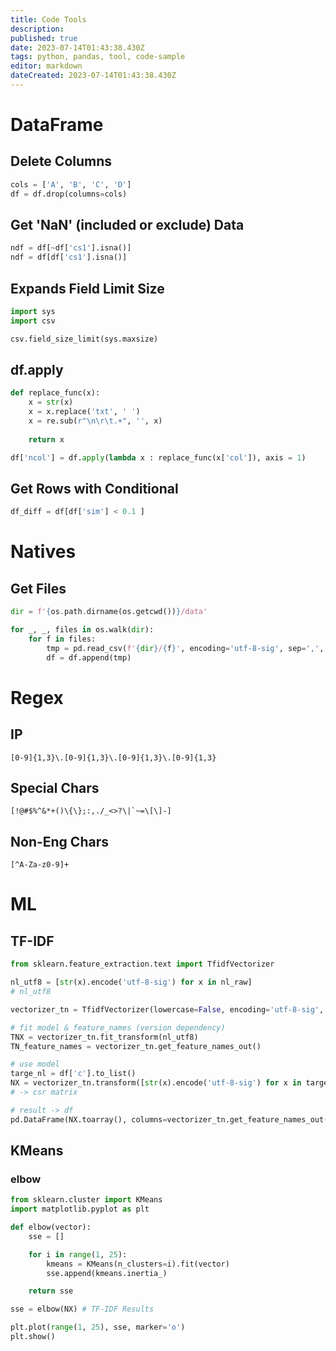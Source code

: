 ```yaml
---
title: Code Tools
description: 
published: true
date: 2023-07-14T01:43:38.430Z
tags: python, pandas, tool, code-sample
editor: markdown
dateCreated: 2023-07-14T01:43:38.430Z
---
```


# DataFrame
## Delete Columns
```python
cols = ['A', 'B', 'C', 'D']
df = df.drop(columns=cols)
```

## Get 'NaN' (included or exclude) Data
````python
ndf = df[~df['cs1'].isna()]
ndf = df[df['cs1'].isna()]
````

## Expands Field Limit Size
````python
import sys
import csv

csv.field_size_limit(sys.maxsize)
````

## df.apply
````python
def replace_func(x):
    x = str(x)
    x = x.replace('txt', ' ')
    x = re.sub(r"\n\r\t.+", '', x)
    
    return x

df['ncol'] = df.apply(lambda x : replace_func(x['col']), axis = 1)
````

## Get Rows with Conditional
```python
df_diff = df[df['sim'] < 0.1 ]
```



# Natives
## Get Files
````python
dir = f'{os.path.dirname(os.getcwd())}/data'

for _, _, files in os.walk(dir):
    for f in files:
        tmp = pd.read_csv(f'{dir}/{f}', encoding='utf-8-sig', sep=',', engine='python')
        df = df.append(tmp)
````

# Regex
## IP
````regex
[0-9]{1,3}\.[0-9]{1,3}\.[0-9]{1,3}\.[0-9]{1,3}
````

## Special Chars
````regex
[!@#$%^&*+()\{\};:,./_<>?\|`~=\[\]-]
````

## Non-Eng Chars
````regex
[^A-Za-z0-9]+
````

# ML
## TF-IDF
```python
from sklearn.feature_extraction.text import TfidfVectorizer

nl_utf8 = [str(x).encode('utf-8-sig') for x in nl_raw]
# nl_utf8

vectorizer_tn = TfidfVectorizer(lowercase=False, encoding='utf-8-sig', min_df=0.0001, max_df=0.9999) # token_pattern='(?u)\\b\\w+\\b', min_df=0.001, max_df=0.985)

# fit model & feature_names (version dependency)
TNX = vectorizer_tn.fit_transform(nl_utf8)
TN_feature_names = vectorizer_tn.get_feature_names_out()

# use model
targe_nl = df['c'].to_list()
NX = vectorizer_tn.transform([str(x).encode('utf-8-sig') for x in target_nl])
# -> csr matrix
```

```python
# result -> df
pd.DataFrame(NX.toarray(), columns=vectorizer_tn.get_feature_names_out())
```

## KMeans
### elbow
```python
from sklearn.cluster import KMeans
import matplotlib.pyplot as plt

def elbow(vector):
    sse = []

    for i in range(1, 25):
        kmeans = KMeans(n_clusters=i).fit(vector)
        sse.append(kmeans.inertia_)

    return sse

sse = elbow(NX) # TF-IDF Results

plt.plot(range(1, 25), sse, marker='o')
plt.show()
```
















